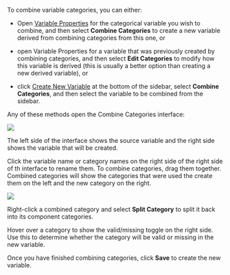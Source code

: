 To combine variable categories, you can either:

* Open [Variable Properties](crunch_variable-properties.html) for the categorical variable you wish to combine, and then select **Combine Categories** to create a new variable derived from combining categories from this one, or

* open Variable Properties for a variable that was previously created by combining categories, and then select **Edit Categories** to modify how this variable is derived (this is usually a better option than creating a new derived variable), or

* click [Create New Variable](crunch_creating-variables-2.html) at the bottom of the sidebar, select **Combine Categories**, and then select the variable to be combined from the sidebar.

Any of these methods open the Combine Categories interface:

![](images/CombineVariableInterface.png)

The left side of the interface shows the source variable and the right side shows the variable that will be created.

Click the variable name or category names on the right side of the right side of th interface to rename them. To combine categories, drag them together. Combined categories will show the categories that were used the create them on the left and the new category on the right.

![](images/VariableCombined.png)

Right-click a combined category and select **Split Category** to split it back into its component categories.

Hover over a category to show the valid/missing toggle on the right side. Use this to determine whether the category will be valid or missing in the new variable.

Once you have finished combining categories, click **Save** to create the new variable.